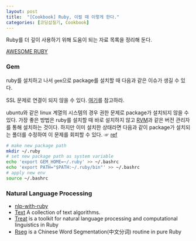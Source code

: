 ```yaml
---
layout: post
title:  "[Cookbook] Ruby, 이럴 때 이렇게 한다."
categories: [코딩삽질기, Cookbook]
---
```


Ruby를 더 깊이 사용하기 위해 도움이 되는 자료 목록을 정리해 둔다.

[AWESOME RUBY](http://awesome-ruby.com/)

### Gem

ruby를 설치하고 나서 `gem`으로 package를 설치할 때 다음과 같은 이슈가 생길 수 있다.

SSL 문제로 연결이 되지 않을 수 있다. [여기](https://pinedance.github.io/blog/2017/11/02/how-to-bypass-SSL)를 참고하라.

ubuntu와 같은 linux 계열의 시스템의 경우 권한 문제로 package가 설치되지 않을 수 있다. 가장 좋은 방법은 ruby를 설치할 때 바로 설치하지 않고 [RVM](https://rvm.io/)과 같은 버전 관리자를 통해 설치하는 것이다. 하지만 이미 설치한 상태라면 다음과 같이 package가 설치되는 폴더를 수정하여 이 문제를 회피할 수 있다. ☞ [ref](https://stackoverflow.com/a/50361633)

```bash
# make new package path
mkdir ~/.ruby
# set new package path as system variable
echo 'export GEM_HOME=~/.ruby' >> ~/.bashrc
echo 'export PATH="$PATH:~/.ruby/bin"' >> ~/.bashrc
# apply new env
source ~/.bashrc
```





### Natural Language Processing

* [nlp-with-ruby](https://github.com/arbox/nlp-with-ruby/blob/master/readme.md)
* [Text](https://github.com/threedaymonk/text/blob/master/README.rdoc) A collection of text algorithms.
* [Treat](https://github.com/louismullie/treat) is a toolkit for natural language processing and computational linguistics in Ruby
* [Rseg](https://github.com/yzhang/rseg/blob/master/README) is a Chinese Word Segmentation(中文分词) routine in pure Ruby
